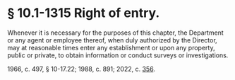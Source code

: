 # § 10.1-1315 Right of entry.

<p>Whenever it is necessary for the purposes of this chapter, the Department or any agent or employee thereof, when duly authorized by the Director, may at reasonable times enter any establishment or upon any property, public or private, to obtain information or conduct surveys or investigations.</p><p>1966, c. 497, § 10-17.22; 1988, c. 891; 2022, c. <a href='http://lis.virginia.gov/cgi-bin/legp604.exe?221+ful+CHAP0356'>356</a>.</p>
